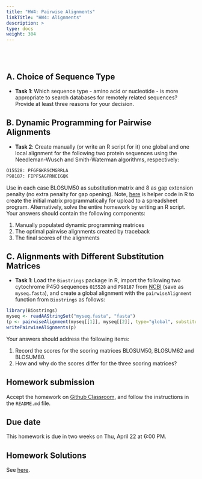 ```yaml
---
title: "HW4: Pairwise Alignments"
linkTitle: "HW4: Alignments"
description: >
type: docs
weight: 304
---
```


<br></br>

## A. Choice of Sequence Type

- __Task 1__: Which sequence type - amino acid or nucleotide - is more appropriate to search databases for remotely related sequences? Provide at least three reasons for your decision. 
    
## B. Dynamic Programming for Pairwise Alignments
- __Task 2__: Create manually (or write an R script for it) one global and one local alignment for the following two protein sequences using the Needleman-Wusch and Smith-Waterman algorithms, respectively:
    
```sh
O15528: PFGFGKRSCMGRRLA
P98187: FIPFSAGPRNCIGQK
```

Use in each case BLOSUM50 as substitution matrix and 8 as gap extension penalty (no extra penalty for gap opening). 
Note, [here](https://raw.githubusercontent.com/tgirke/GEN242//main/content/en/assignments/Homework/HW04/HW04b_StarterCode.R) is helper code in R to create the initial matrix programmatically for upload to a spreadsheet program. Alternatively, solve the entire homework by writing an R script.
Your answers should contain the following components: 

1. Manually populated dynamic programming matrices
2. The optimal pairwise alignments created by traceback 
3. The final scores of the alignments

	
## C. Alignments with Different Substitution Matrices

- __Task 1__: Load the `Biostrings` package in R, import the following two cytochrome P450 sequences `O15528` and `P98187` from [NCBI](http://www.ncbi.nlm.nih.gov/protein/O15528,P98187) (save as `myseq.fasta`), and create a global alignment with the `pairwiseAlignment` function from `Biostrings` as follows:

```r
library(Biostrings)
myseq <- readAAStringSet("myseq.fasta", "fasta")
(p <- pairwiseAlignment(myseq[[1]], myseq[[2]], type="global", substitutionMatrix="BLOSUM50"))
writePairwiseAlignments(p)
```

Your answers should address the following items: 
		
1. Record the scores for the scoring matrices BLOSUM50, BLOSUM62 and BLOSUM80.
2. How and why do the scores differ for the three scoring matrices?

## Homework submission

Accept the homework on [Github Classroom](https://classroom.github.com/a/5BpGYGxO), and follow the instructions in the `README.md` file.

## Due date

This homework is due in two weeks on Thu, April 22 at 6:00 PM.

## Homework Solutions

See [here](https://raw.githubusercontent.com/tgirke/GEN242/main/static/custom/hw_solutions/HW4_key.html).




